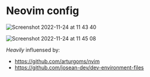 # Neovim config

![Screenshot 2022-11-24 at 11 43 40](https://user-images.githubusercontent.com/24235164/203764640-637801b5-4d7d-4687-b612-8812a0c85840.png)

![Screenshot 2022-11-24 at 11 45 08](https://user-images.githubusercontent.com/24235164/203764840-13e71adc-d3cc-4b73-ad71-c8871f53a215.png)

_Heavily_ influensed by:
  - https://github.com/arturgoms/nvim
  - https://github.com/josean-dev/dev-environment-files
